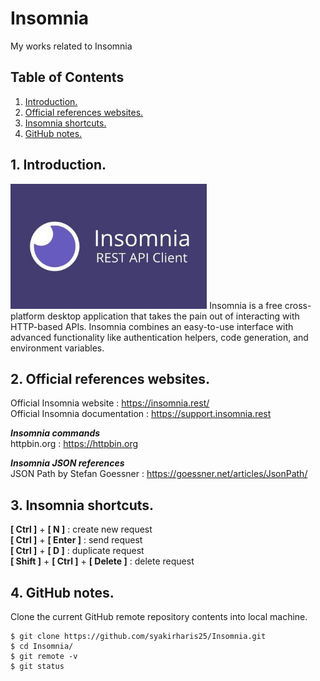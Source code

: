 # Insomnia
My works related to Insomnia

## Table of Contents
1. [Introduction.](#introduction)
2. [Official references websites.](#references)
3. [Insomnia shortcuts.](#shortcuts)
4. [GitHub notes.](#github)

<a name="introduction"></a>
## 1. Introduction.
<img src="insomnia.jpg" height="200"> 
Insomnia is a free cross-platform desktop application that takes the pain out of interacting with HTTP-based APIs. Insomnia combines an easy-to-use interface with advanced functionality like authentication helpers, code generation, and environment variables.

<a name="references"></a>
## 2. Official references websites.
Official Insomnia website : https://insomnia.rest/ <br />
Official Insomnia documentation : https://support.insomnia.rest <br />

**_Insomnia commands_** <br />
httpbin.org : https://httpbin.org <br />

**_Insomnia JSON references_** <br />
JSON Path by Stefan Goessner : https://goessner.net/articles/JsonPath/

<a name="shortcuts"></a>
## 3. Insomnia shortcuts.
**[ Ctrl ]** + **[ N ]** : create new request <br />
**[ Ctrl ]** + **[ Enter ]** : send request <br />
**[ Ctrl ]** + **[ D ]** : duplicate request <br />
**[ Shift ]** + **[ Ctrl ]** + **[ Delete ]** : delete request <br />

<a name="github"></a>
## 4. GitHub notes.
Clone the current GitHub remote repository contents into local machine.
```
$ git clone https://github.com/syakirharis25/Insomnia.git
$ cd Insomnia/
$ git remote -v
$ git status
